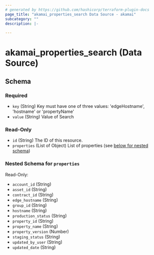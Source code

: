 ```yaml
---
# generated by https://github.com/hashicorp/terraform-plugin-docs
page_title: "akamai_properties_search Data Source - akamai"
subcategory: ""
description: |-
  
---
```


# akamai_properties_search (Data Source)





<!-- schema generated by tfplugindocs -->
## Schema

### Required

- `key` (String) Key must have one of three values: 'edgeHostname', 'hostname' or 'propertyName'
- `value` (String) Value of Search

### Read-Only

- `id` (String) The ID of this resource.
- `properties` (List of Object) List of properties (see [below for nested schema](#nestedatt--properties))

<a id="nestedatt--properties"></a>
### Nested Schema for `properties`

Read-Only:

- `account_id` (String)
- `asset_id` (String)
- `contract_id` (String)
- `edge_hostname` (String)
- `group_id` (String)
- `hostname` (String)
- `production_status` (String)
- `property_id` (String)
- `property_name` (String)
- `property_version` (Number)
- `staging_status` (String)
- `updated_by_user` (String)
- `updated_date` (String)
